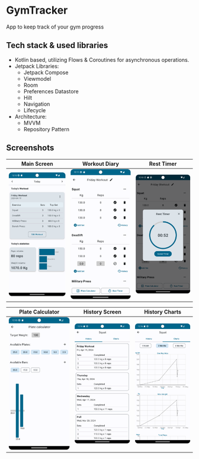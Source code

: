 # GymTracker
App to keep track of your gym progress

## Tech stack & used libraries

- Kotlin based, utilizing Flows & Coroutines for asynchronous operations.
- Jetpack Libraries:
  - Jetpack Compose
  - Viewmodel
  - Room
  - Preferences Datastore
  - Hilt
  - Navigation
  - Lifecycle
- Architecture:
  - MVVM
  - Repository Pattern

## Screenshots

| Main Screen  | Workout Diary | Rest Timer |
| ------------- | ------------- | ------------- |
| ![](./screenshots/mainScreen.png)  | ![](./screenshots/workoutDiary.png)  | ![](./screenshots/restTimer.png)  |

| Plate Calculator  | History Screen | History Charts |
| ------------- | ------------- | ------------- |
| ![](./screenshots/plateCalculator.png)  | ![](./screenshots/historyScreen.png)  | ![](./screenshots/chartsScreen.png)  |
